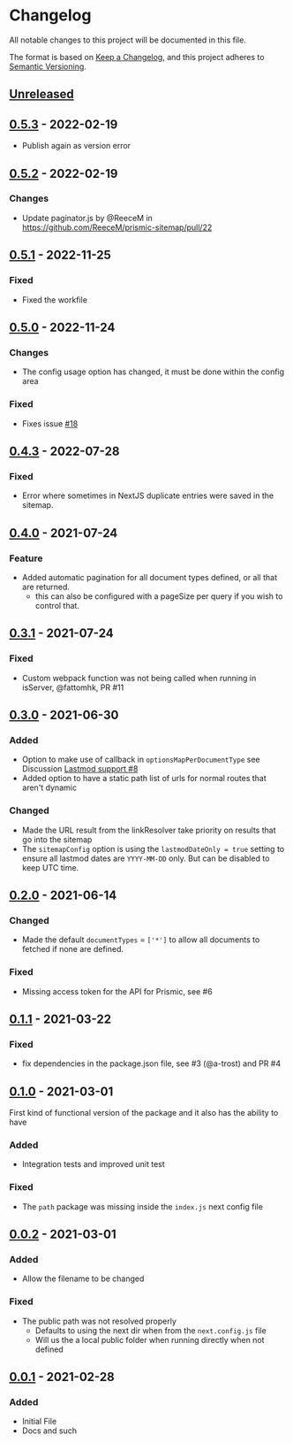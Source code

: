 # Changelog
All notable changes to this project will be documented in this file.

The format is based on [Keep a Changelog](https://keepachangelog.com/en/1.0.0/),
and this project adheres to [Semantic Versioning](https://semver.org/spec/v2.0.0.html).

## [Unreleased]

## [0.5.3] - 2022-02-19

* Publish again as version error

## [0.5.2] - 2022-02-19

### Changes
* Update paginator.js by @ReeceM in https://github.com/ReeceM/prismic-sitemap/pull/22

## [0.5.1] - 2022-11-25

### Fixed
- Fixed the workfile

## [0.5.0] - 2022-11-24

### Changes
- The config usage option has changed, it must be done within the config area

### Fixed
- Fixes issue [#18](https://github.com/ReeceM/prismic-sitemap/issues/18)

## [0.4.3] - 2022-07-28
### Fixed
- Error where sometimes in NextJS duplicate entries were saved in the sitemap.

## [0.4.0] - 2021-07-24

### Feature
- Added automatic pagination for all document types defined, or all that are returned.
  - this can also be configured with a pageSize per query if you wish to control that.

## [0.3.1] - 2021-07-24

### Fixed
- Custom webpack function was not being called when running in isServer, @fattomhk, PR #11

## [0.3.0] - 2021-06-30

### Added
- Option to make use of callback in `optionsMapPerDocumentType` see Discussion [Lastmod support #8](https://github.com/ReeceM/prismic-sitemap/discussions/8)
- Added option to have a static path list of urls for normal routes that aren't dynamic

### Changed
- Made the URL result from the linkResolver take priority on results that go into the sitemap
- The `sitemapConfig` option is using the `lastmodDateOnly = true` setting to ensure all lastmod dates are `YYYY-MM-DD` only. But can be disabled to keep UTC time.

## [0.2.0] - 2021-06-14

### Changed
- Made the default `documentTypes` = `['*']` to allow all documents to fetched if none are defined.

### Fixed
- Missing access token for the API for Prismic, see #6

## [0.1.1] - 2021-03-22

### Fixed 
- fix dependencies in the package.json file, see #3 (@a-trost) and PR #4

## [0.1.0] - 2021-03-01

First kind of functional version of the package and it also has the ability to have
### Added
- Integration tests and improved unit test

### Fixed
- The `path` package was missing inside the `index.js` next config file

## [0.0.2] - 2021-03-01

### Added
- Allow the filename to be changed

### Fixed
- The public path was not resolved properly
  - Defaults to using the next dir when from the `next.config.js` file
  - Will us the a local public folder when running directly when not defined


## [0.0.1] - 2021-02-28
### Added
- Initial File
- Docs and such

[Unreleased]: https://github.com/reecem/prismic-sitemap/compare/v0.5.3...HEAD
[0.5.3]: https://github.com/ReeceM/prismic-sitemap/compare/v0.5.2...v0.5.3
[0.5.2]: https://github.com/ReeceM/prismic-sitemap/compare/v0.5.1...v0.5.2
[0.5.1]: https://github.com/reecem/prismic-sitemap/compare/v0.5.1...HEAD
[0.5.0]: https://github.com/reecem/prismic-sitemap/compare/v0.5.0...v0.5.1
[0.4.3]: https://github.com/reecem/prismic-sitemap/compare/v0.4.3...v0.5.0
[0.4.2]: https://github.com/reecem/prismic-sitemap/compare/v0.4.2...v0.4.3
[0.4.1]: https://github.com/reecem/prismic-sitemap/compare/v0.4.1...v0.4.2
[0.4.0]: https://github.com/reecem/prismic-sitemap/compare/v0.4.0...v0.4.1
[0.3.1]: https://github.com/reecem/prismic-sitemap/compare/v0.3.1...v0.4.0
[0.3.0]: https://github.com/reecem/prismic-sitemap/compare/v0.3.0...v0.3.1
[0.2.0]: https://github.com/reecem/prismic-sitemap/compare/v0.2.0
[0.1.1]: https://github.com/reecem/prismic-sitemap/tag/v0.1.0
[0.1.0]: https://github.com/reecem/prismic-sitemap/tag/v0.1.0
[0.0.2]: https://github.com/reecem/prismic-sitemap/tag/v0.0.2
[0.0.1]: https://github.com/reecem/prismic-sitemap/tag/v0.0.1
